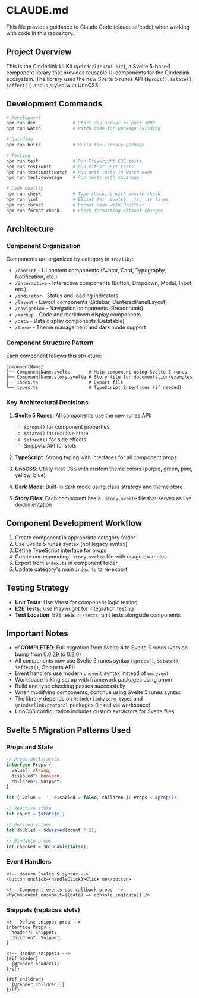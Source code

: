 # CLAUDE.md

This file provides guidance to Claude Code (claude.ai/code) when working with code in this repository.

## Project Overview

This is the Cinderlink UI Kit (`@cinderlink/ui-kit`), a Svelte 5-based component library that provides reusable UI components for the Cinderlink ecosystem. The library uses the new Svelte 5 runes API (`$props()`, `$state()`, `$effect()`) and is styled with UnoCSS.

## Development Commands

```bash
# Development
npm run dev              # Start dev server on port 3002
npm run watch            # Watch mode for package building

# Building
npm run build            # Build the library package

# Testing
npm run test             # Run Playwright E2E tests
npm run test:unit        # Run Vitest unit tests
npm run test:unit:watch  # Run unit tests in watch mode
npm run test:coverage    # Run tests with coverage

# Code Quality
npm run check            # Type checking with svelte-check
npm run lint             # ESLint for .svelte, .js, .ts files
npm run format           # Format code with Prettier
npm run format:check     # Check formatting without changes
```

## Architecture

### Component Organization
Components are organized by category in `src/lib/`:
- `/content` - UI content components (Avatar, Card, Typography, Notification, etc.)
- `/interactive` - Interactive components (Button, Dropdown, Modal, Input, etc.)
- `/indicator` - Status and loading indicators
- `/layout` - Layout components (Sidebar, CenteredPanelLayout)
- `/navigation` - Navigation components (Breadcrumb)
- `/markup` - Code and markdown display components
- `/data` - Data display components (Datatable)
- `/theme` - Theme management and dark mode support

### Component Structure Pattern
Each component follows this structure:
```
ComponentName/
├── ComponentName.svelte       # Main component using Svelte 5 runes
├── ComponentName.story.svelte # Story file for documentation/examples
├── index.ts                   # Export file
└── types.ts                   # TypeScript interfaces (if needed)
```

### Key Architectural Decisions

1. **Svelte 5 Runes**: All components use the new runes API:
   - `$props()` for component properties
   - `$state()` for reactive state
   - `$effect()` for side effects
   - Snippets API for slots

2. **TypeScript**: Strong typing with interfaces for all component props

3. **UnoCSS**: Utility-first CSS with custom theme colors (purple, green, pink, yellow, blue)

4. **Dark Mode**: Built-in dark mode using class strategy and theme store

5. **Story Files**: Each component has a `.story.svelte` file that serves as live documentation

## Component Development Workflow

1. Create component in appropriate category folder
2. Use Svelte 5 runes syntax (not legacy syntax)
3. Define TypeScript interface for props
4. Create corresponding `.story.svelte` file with usage examples
5. Export from `index.ts` in component folder
6. Update category's main `index.ts` to re-export

## Testing Strategy

- **Unit Tests**: Use Vitest for component logic testing
- **E2E Tests**: Use Playwright for integration testing
- **Test Location**: E2E tests in `/tests`, unit tests alongside components

## Important Notes

- **✅ COMPLETED**: Full migration from Svelte 4 to Svelte 5 runes (version bump from 0.0.29 to 0.2.0)
- All components now use Svelte 5 runes syntax (`$props()`, `$state()`, `$effect()`, Snippets API)
- Event handlers use modern `onevent` syntax instead of `on:event`
- Workspace linking set up with framework packages using pnpm
- Build and type checking passes successfully
- When modifying components, continue using Svelte 5 runes syntax
- The library depends on `@cinderlink/core-types` and `@cinderlink/protocol` packages (linked via workspace)
- UnoCSS configuration includes custom extractors for Svelte files

## Svelte 5 Migration Patterns Used

### Props and State
```typescript
// Props declaration
interface Props {
  value?: string;
  disabled?: boolean;
  children?: Snippet;
}

let { value = '', disabled = false, children }: Props = $props();

// Reactive state
let count = $state(0);

// Derived values  
let doubled = $derived(count * 2);

// Bindable props
let checked = $bindable(false);
```

### Event Handlers
```svelte
<!-- Modern Svelte 5 syntax -->
<button onclick={handleClick}>Click me</button>

<!-- Component events use callback props -->
<MyComponent onsubmit={(data) => console.log(data)} />
```

### Snippets (replaces slots)
```svelte
<!-- Define snippet prop -->
interface Props {
  header?: Snippet;
  children?: Snippet;
}

<!-- Render snippets -->
{#if header}
  {@render header()}
{/if}

{#if children}
  {@render children()}
{/if}
```